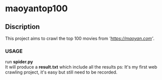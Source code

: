 # maoyantop100
## Discription
This project aims to crawl the top 100 movies from *'https://maoyan.com'*.
### USAGE
  run **spider.py**  
  It will produce a **result.txt** which include all the results
ps: It's my first web crawling project, it's easy but still need to be recorded.
